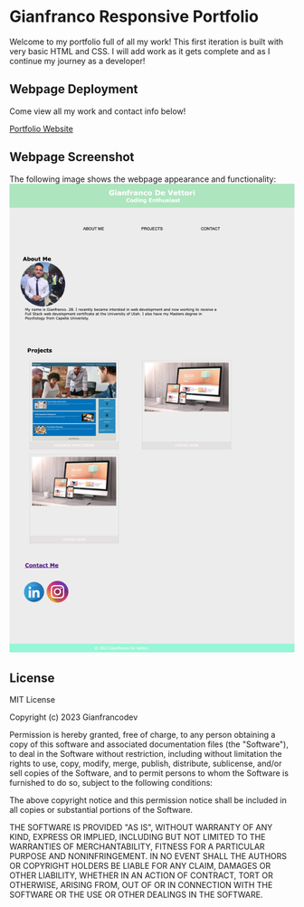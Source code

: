 # Gianfranco Responsive Portfolio
Welcome to my portfolio full of all my work! This first iteration is built with very basic HTML and CSS. I will add work as it gets complete and as I continue my journey as a developer!

## Webpage Deployment
Come view all my work and contact info below!
    
[Portfolio Website](https://gianfrancodev.github.io/Gianfranco-responsive-portfolio/)

## Webpage Screenshot
The following image shows the webpage appearance and functionality:
![Webpage Screenshot](./assets/images/Portfolio%20Screenshot.png)

## License
MIT License

Copyright (c) 2023 Gianfrancodev

Permission is hereby granted, free of charge, to any person obtaining a copy
of this software and associated documentation files (the "Software"), to deal
in the Software without restriction, including without limitation the rights
to use, copy, modify, merge, publish, distribute, sublicense, and/or sell
copies of the Software, and to permit persons to whom the Software is
furnished to do so, subject to the following conditions:

The above copyright notice and this permission notice shall be included in all
copies or substantial portions of the Software.

THE SOFTWARE IS PROVIDED "AS IS", WITHOUT WARRANTY OF ANY KIND, EXPRESS OR
IMPLIED, INCLUDING BUT NOT LIMITED TO THE WARRANTIES OF MERCHANTABILITY,
FITNESS FOR A PARTICULAR PURPOSE AND NONINFRINGEMENT. IN NO EVENT SHALL THE
AUTHORS OR COPYRIGHT HOLDERS BE LIABLE FOR ANY CLAIM, DAMAGES OR OTHER
LIABILITY, WHETHER IN AN ACTION OF CONTRACT, TORT OR OTHERWISE, ARISING FROM,
OUT OF OR IN CONNECTION WITH THE SOFTWARE OR THE USE OR OTHER DEALINGS IN THE
SOFTWARE.